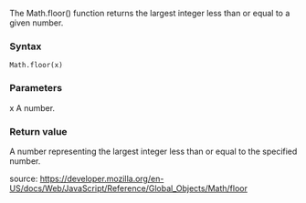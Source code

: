 The Math.floor() function returns the largest integer less than or equal to a given number.


### Syntax
`Math.floor(x)`

### Parameters
x
A number.

### Return value
A number representing the largest integer less than or equal to the specified number.


source: https://developer.mozilla.org/en-US/docs/Web/JavaScript/Reference/Global_Objects/Math/floor